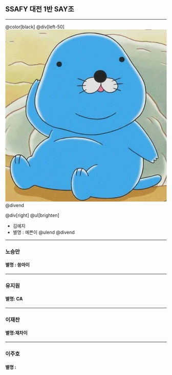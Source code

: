 
## SSAFY 대전 1반 SAY조
---
@color[black]
@div[left-50] 
![bonobono](./img/bonobono.jpg)
@divend

@div[right]
@ul[brighten]
* 김예지
* 별명 : 예쁜이
@ulend 
@divend
---
### 노승만

#### 별명 : 씅마이

---

### 유지원

#### 별명: CA

---

### 이재찬

#### 별명:재차이

---

### 이주호

#### 별명 : 


